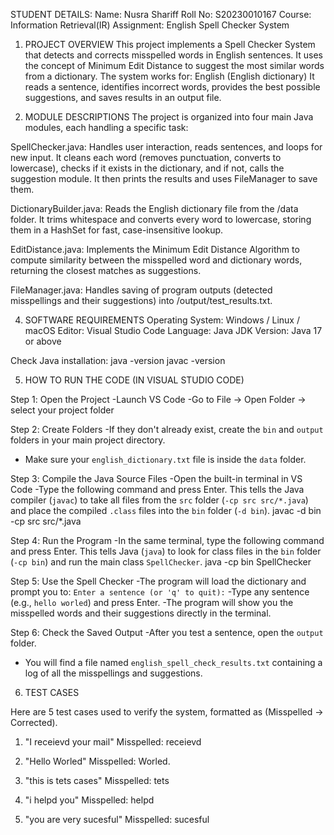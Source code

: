 STUDENT DETAILS:
Name: Nusra Shariff
Roll No: S20230010167
Course: Information Retrieval(IR)
Assignment: English Spell Checker System

1. PROJECT OVERVIEW
This project implements a Spell Checker System that detects and corrects misspelled words in English sentences.
It uses the concept of Minimum Edit Distance to suggest the most similar words from a dictionary.
The system works for:
English (English dictionary)
It reads a sentence, identifies incorrect words, provides the best possible suggestions, and saves results in an output file.

2. MODULE DESCRIPTIONS
The project is organized into four main Java modules, each handling a specific task:

SpellChecker.java:
Handles user interaction, reads sentences, and loops for new input. It cleans each word (removes punctuation, converts to lowercase), checks if it exists in the dictionary, and if not, calls the suggestion module. It then prints the results and uses FileManager to save them.

DictionaryBuilder.java:
Reads the English dictionary file from the /data folder. It trims whitespace and converts every word to lowercase, storing them in a HashSet for fast, case-insensitive lookup.

EditDistance.java:
Implements the Minimum Edit Distance Algorithm to compute similarity between the misspelled word and dictionary words, returning the closest matches as suggestions.

FileManager.java:
Handles saving of program outputs (detected misspellings and their suggestions) into /output/test_results.txt.


4. SOFTWARE REQUIREMENTS
Operating System: Windows / Linux / macOS
Editor: Visual Studio Code
Language: Java
JDK Version: Java 17 or above

Check Java installation:
java -version
javac -version


5. HOW TO RUN THE CODE (IN VISUAL STUDIO CODE)

Step 1️: Open the Project
-Launch VS Code
-Go to File → Open Folder → select your project folder 

Step 2️: Create Folders
-If they don't already exist, create the `bin` and `output` folders in your main project directory.
- Make sure your `english_dictionary.txt` file is inside the `data` folder.

Step 3️: Compile the Java Source Files
-Open the built-in terminal in VS Code 
-Type the following command and press Enter. This tells the Java compiler (`javac`) to take all files from the `src` folder (`-cp src src/*.java`) and place the compiled `.class` files into the `bin` folder (`-d bin`).
    javac -d bin -cp src src/*.java

Step 4️: Run the Program
-In the same terminal, type the following command and press Enter. This tells Java (`java`) to look for class files in the `bin` folder (`-cp bin`) and run the main class `SpellChecker`.
    java -cp bin SpellChecker

Step 5️: Use the Spell Checker
-The program will load the dictionary and prompt you to:
    `Enter a sentence (or 'q' to quit):`
-Type any sentence (e.g., `hello worled`) and press Enter.
-The program will show you the misspelled words and their suggestions directly in the terminal.

Step 6️: Check the Saved Output
-After you test a sentence, open the `output` folder.
- You will find a file named `english_spell_check_results.txt` containing a log of all the misspellings and suggestions.

6. TEST CASES 

Here are 5 test cases used to verify the system, formatted as (Misspelled -> Corrected).

1.  "I receievd your mail"
    Misspelled: receievd

2.  "Hello Worled"
    Misspelled: Worled.

3.  "this is tets cases"
    Misspelled: tets

4.  "i helpd you"
    Misspelled: helpd
    
5.  "you are very sucesful"
    Misspelled: sucesful

